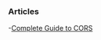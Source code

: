 ### Articles

-[Complete Guide to CORS](https://kaz.com.bd/blog/2020/1/2/3-questions-to-define-a-software-product)